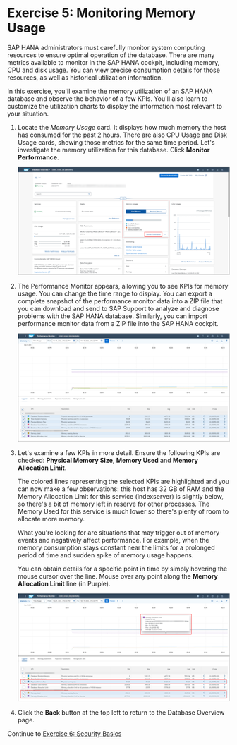 # Exercise 5: Monitoring Memory Usage

SAP HANA administrators must carefully monitor system computing resources to ensure optimal operation of the database. There are many metrics available to monitor in the SAP HANA cockpit, including memory, CPU and disk usage. You can view precise consumption details for those resources, as well as historical utilization information.

In this exercise, you'll examine the memory utilization of an SAP HANA database and observe the behavior of a few KPIs. You'll also learn to customize the utilization charts to display the information most relevant to your situation.

1. Locate the *Memory Usage* card. It displays how much memory the host has consumed for the past 2 hours. There are also CPU Usage and Disk Usage cards, showing those metrics for the same time period. Let's investigate the memory utilization for this database. Click **Monitor Performance**.

    ![Memory Usage Card](./images/5-01_MemoryUsageCard.png)

2. The Performance Monitor appears, allowing you to see KPIs for memory usage. You can change the time range to display. You can export a complete snapshot of the performance monitor data into a ZIP file that you can download and send to SAP Support to analyze and diagnose problems with the SAP HANA database. Similarly, you can import performance monitor data from a ZIP file into the SAP HANA cockpit.

    ![Performance Monitor](./images/5-02_PerformanceMonitor.png)

3. Let's examine a few KPIs in more detail. Ensure the following KPIs are checked: **Physical Memory Size**, **Memory Used** and **Memory Allocation Limit**.

    The colored lines representing the selected KPIs are highlighted and you can now make a few observations: this host has 32 GB of RAM and the Memory Allocation Limit for this service (indexserver) is slightly below, so there's a bit of memory left in reserve for other processes. The Memory Used for this service is much lower so there's plenty of room to allocate more memory.

    What you're looking for are situations that may trigger out of memory events and negatively affect performance. For example, when the memory consumption stays constant near the limits for a prolonged period of time and sudden spike of memory usage happens.

    You can obtain details for a specific point in time by simply hovering the mouse cursor over the line. Mouse over any point along the **Memory Allocation Limit** line (in Purple).

    ![Examine KPIs](./images/5-03_ExamineKPIs.png)

4. Click the **Back** button at the top left to return to the Database Overview page.

Continue to [Exercise 6: Security Basics](../ex_6)